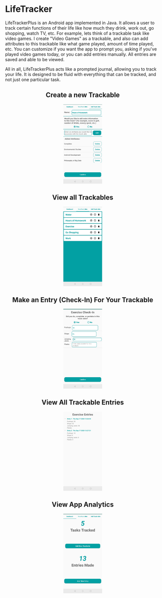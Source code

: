# LifeTracker
LifeTrackerPlus is an Android app implemented in Java. It allows a user to track certain functions of their life like how much they drink, work out, 
go shopping, watch TV, etc. For example, lets think of a trackable task like video games. I create "Video Games" as a trackable, and also can add attributes 
to this trackable like what game played, amount of time played, etc. You can customize if you want the app to prompt you, asking if you've played video games 
today, or you can add entries manually. All entries are saved and able to be viewed.

All in all, LifeTrackerPlus acts like a prompted journal, allowing you to track your life. It is designed to be fluid with everything that can be tracked, 
and not just one particular task.

<div>
  <h2 align="center">Create a new Trackable</h2>
  <p align="center">
    <img src="https://github.com/BradenBusch/LifeTracker/blob/master/app/src/main/res/drawable-v24/Screenshot_20200917-131650__01.jpg" width="25%" height="25%" />
  </p>
</div>
<div>
  <h2 align="center">View all Trackables</h2>
  <p align="center">
    <img src="https://github.com/BradenBusch/LifeTracker/blob/master/app/src/main/res/drawable-v24/Screenshot_20200917-132607__01.jpg" width="25%" height="25%" />
  </p>
</div>
<div>
  <h2 align="center">Make an Entry (Check-In) For Your Trackable</h2>
  <p align="center">
    <img src="https://github.com/BradenBusch/LifeTracker/blob/master/app/src/main/res/drawable-v24/Screenshot_20200917-132646__01.jpg" width="25%" height="25%"  />
  </p>
</div>
<div>
  <h2 align="center">View All Trackable Entries</h2>
  <p align="center">
    <img src="https://github.com/BradenBusch/LifeTracker/blob/master/app/src/main/res/drawable-v24/Screenshot_20200917-132832__01.jpg" width="25%" height="25%"  />
  </p>
</div>
<div>
  <h2 align="center">View App Analytics</h2>
  <p align="center">
    <img src="https://github.com/BradenBusch/LifeTracker/blob/master/app/src/main/res/drawable-v24/Screenshot_20200917-132703__01.jpg" width="25%" height="25%"  />
  </p>
</div>
